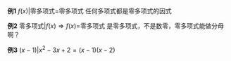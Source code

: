 **例1**
$f(x)|$零多项式$=$零多项式
任何多项式都是零多项式的因式

**例2**
零多项式$|f(x)\Rightarrow f(x)=$零多项式
是零多项式，不是数零，零多项式能做分母啊？

**例3**
$(x-1)|x^2-3x+2=(x-1)(x-2)$